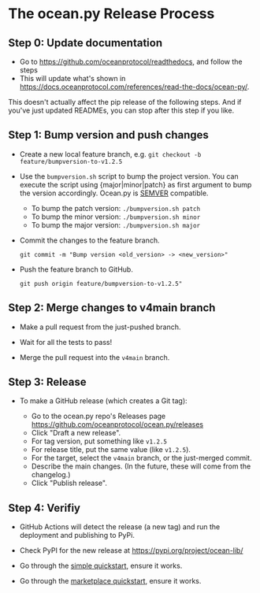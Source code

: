 <!--
Copyright 2022 Ocean Protocol Foundation
SPDX-License-Identifier: Apache-2.0
-->

# The ocean.py Release Process

## Step 0: Update documentation

- Go to https://github.com/oceanprotocol/readthedocs, and follow the steps
- This will update what's shown in https://docs.oceanprotocol.com/references/read-the-docs/ocean-py/.

This doesn't actually affect the pip release of the following steps. And if you've just updated READMEs, you can stop after this step if you like.

## Step 1: Bump version and push changes

- Create a new local feature branch, e.g. `git checkout -b feature/bumpversion-to-v1.2.5`

- Use the `bumpversion.sh` script to bump the project version. You can execute the script using {major|minor|patch} as first argument to bump the version accordingly. Ocean.py is [SEMVER](https://semver.org/) compatible.

  - To bump the patch version: `./bumpversion.sh patch`
  - To bump the minor version: `./bumpversion.sh minor`
  - To bump the major version: `./bumpversion.sh major`

- Commit the changes to the feature branch.

  `git commit -m "Bump version <old_version> -> <new_version>"`

- Push the feature branch to GitHub.

  `git push origin feature/bumpversion-to-v1.2.5"`

## Step 2: Merge changes to v4main branch

- Make a pull request from the just-pushed branch.

- Wait for all the tests to pass!

- Merge the pull request into the `v4main` branch.

## Step 3: Release

- To make a GitHub release (which creates a Git tag):

  - Go to the ocean.py repo's Releases page <https://github.com/oceanprotocol/ocean.py/releases>
  - Click "Draft a new release".
  - For tag version, put something like `v1.2.5`
  - For release title, put the same value (like `v1.2.5`).
  - For the target, select the `v4main` branch, or the just-merged commit.
  - Describe the main changes. (In the future, these will come from the changelog.)
  - Click "Publish release".

## Step 4: Verifiy

- GitHub Actions will detect the release (a new tag) and run the deployment and publishing to PyPi.

- Check PyPI for the new release at <https://pypi.org/project/ocean-lib/>

- Go through the [simple quickstart](datatokens-flow.md), ensure it works.

- Go through the [marketplace quickstart](marketplace-flow.md), ensure it works.
